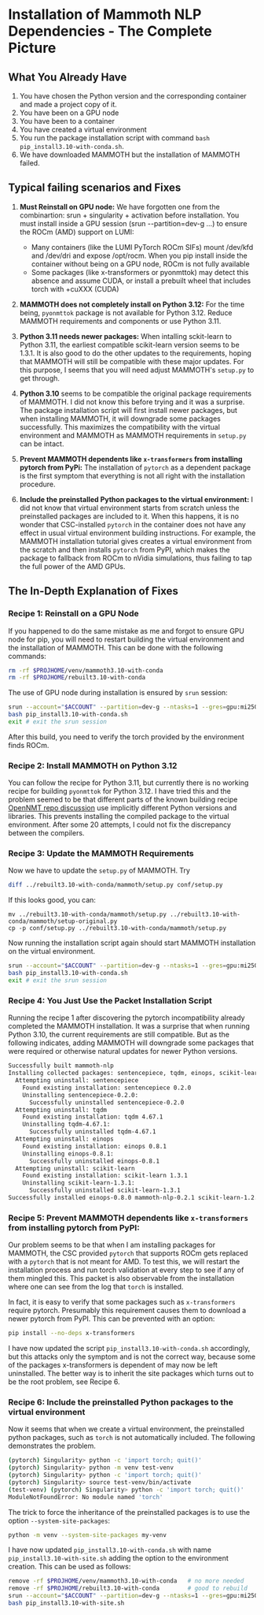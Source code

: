 # Installation of Mammoth NLP Dependencies - The Complete Picture

## What You Already Have
1. You have chosen the Python version and the corresponding container and made a project copy of it.
2. You have been on a GPU node
3. You have been to a container
4. You have created a virtual environment
5. You run the package installation script with command `bash pip_install3.10-with-conda.sh`.
6. We have downloaded MAMMOTH but the installation of MAMMOTH failed.

## Typical failing scenarios and Fixes

   1. **Must Reinstall on GPU node:** We have forgotten one from the combinartion: srun + singularity + activation before installation.  You must install inside a GPU session (srun --partition=dev-g ...) to ensure the ROCm (AMD) support on LUMI:
      - Many containers (like the LUMI PyTorch ROCm SIFs) mount /dev/kfd and /dev/dri and expose /opt/rocm.  When you pip install inside the container without being on a GPU node, ROCm is not fully available
      - Some packages (like x-transformers or pyonmttok) may detect this absence and assume CUDA, or install a prebuilt wheel that includes torch with +cuXXX (CUDA)

   2. **MAMMOTH does not completely install on Python 3.12:**  For the time being, `pyonmttok` package is not available for Python 3.12.  Reduce MAMMOTH requirements and components or use Python 3.11.

   3. **Python 3.11 needs newer packages:** When intalling sckit-learn to Python 3.11, the earliest compatible scikit-learn version seems to be 1.3.1.  It is also good to do the other updates to the requirements, hoping that MAMMOTH will still be compatible with these major updates.  For this purpose, I seems that you will need adjust MAMMOTH's `setup.py` to get through.
   
   4. **Python 3.10** seems to be compatible the original package requirements of MAMMOTH. I did not know this before trying and it was a surprise.  The package installation script will first install newer packages, but when installing MAMMOTH, it will downgrade some packages successfully.  This maximizes the compatibility with the virtual environment and MAMMOTH as MAMMOTH requirements in `setup.py` can be intact.
   
   5. **Prevent MAMMOTH dependents like `x-transformers` from installing pytorch from PyPi:**  The installation of `pytorch` as a dependent package is the first symptom that everything is not all right with the installation  procedure.
   
   6. **Include the preinstalled Python packages to the virtual environment:** I did not know that virtual environment starts from scratch unless the preinstalled packages are included to it.  When this happens, it is no wonder that CSC-installed `pytorch` in the container does not have any effect in usual virtual environment building instructions.  For example, the MAMMOTH installation tutorial gives creates a virtual environment from the scratch and then installs `pytorch` from PyPI, which makes the package to fallback from ROCm to nVidia simulations, thus failing to tap the full power of the AMD GPUs.

## The In-Depth Explanation of Fixes

### Recipe 1: Reinstall on a GPU Node
If you happened to do the same mistake as me and forgot to ensure GPU node for pip, you will need to restart building the virtual environment and the installation of MAMMOTH.  This can be done with the following commands:
```bash
rm -rf $PROJHOME/venv/mammoth3.10-with-conda  
rm -rf $PROJHOME/rebuilt3.10-with-conda
```
The use of GPU node during installation is ensured by `srun` session:
```bash
srun --account="$ACCOUNT" --partition=dev-g --ntasks=1 --gres=gpu:mi250:1 --time=2:00:00 --mem=25G --pty bash
bash pip_install3.10-with-conda.sh
exit # exit the srun session
```
After this build, you need to verify the torch provided by the environment finds ROCm.

### Recipe 2: Install MAMMOTH on Python 3.12
You can follow the recipe for Python 3.11, but currently there is no working recipe for building `pyonmttok` for Python 3.12.  I have tried this and the problem seemed to be that different parts of the known building recipe [OpenNMT repo discussion](https://github.com/OpenNMT/Tokenizer/issues/329) use implicitly different Python versions and libraries.   This prevents installing the compiled package to the virtual environment.  After some 20 attempts, I could not fix the discrepancy between the compilers.

### Recipe 3: Update the MAMMOTH Requirements
Now we have to update the `setup.py` of MAMMOTH.  Try
```bash
diff ../rebuilt3.10-with-conda/mammoth/setup.py conf/setup.py
```
If this looks good, you can: 
```
mv ../rebuilt3.10-with-conda/mammoth/setup.py ../rebuilt3.10-with-conda/mammoth/setup-original.py
cp -p conf/setup.py ../rebuilt3.10-with-conda/mammoth/setup.py
```
Now running the installation script again should start MAMMOTH installation on the virtual environment.
```bash
srun --account="$ACCOUNT" --partition=dev-g --ntasks=1 --gres=gpu:mi250:1 --time=2:00:00 --mem=25G --pty bash
bash pip_install3.10-with-conda.sh
exit # exit the srun session
```
### Recipe 4: You Just Use the Packet Installation Script
Running the recipe 1 after discovering the pytorch incompatibility already completed the MAMMOTH installation.
It was a surprise that when running Python 3.10, the current requirements are still compatible.  But as the following indicates, adding MAMMOTH will downgrade some packages that were required or otherwise natural updates for newer Python versions.
```bash
Successfully built mammoth-nlp
Installing collected packages: sentencepiece, tqdm, einops, scikit-learn, mammoth-nlp
  Attempting uninstall: sentencepiece
    Found existing installation: sentencepiece 0.2.0
    Uninstalling sentencepiece-0.2.0:
      Successfully uninstalled sentencepiece-0.2.0
  Attempting uninstall: tqdm
    Found existing installation: tqdm 4.67.1
    Uninstalling tqdm-4.67.1:
      Successfully uninstalled tqdm-4.67.1
  Attempting uninstall: einops
    Found existing installation: einops 0.8.1
    Uninstalling einops-0.8.1:
      Successfully uninstalled einops-0.8.1
  Attempting uninstall: scikit-learn
    Found existing installation: scikit-learn 1.3.1
    Uninstalling scikit-learn-1.3.1:
      Successfully uninstalled scikit-learn-1.3.1
Successfully installed einops-0.8.0 mammoth-nlp-0.2.1 scikit-learn-1.2.0 sentencepiece-0.1.97 tqdm-4.66.2
```
### Recipe 5: Prevent MAMMOTH dependents like `x-transformers` from installing pytorch from PyPI:
Our problem seems to be that when I am installing packages for MAMMOTH, the CSC provided `pytorch` that supports ROCm gets replaced with a `pytorch` that is not meant for AMD.  To test this, we will restart the installation process and run torch validation at every step to see if any of them mingled this.  This packet is also observable from the installation where one can see from the log that `torch` is installed. 

In fact, it is easy to verify that some packages such as `x-transformers` require pytorch.  Presumably this requirement causes them to download a newer pytorch from PyPI.  This can be prevented with an option:
```bash
pip install --no-deps x-transformers
```
I have now updated the script `pip_install3.10-with-conda.sh` accordingly, but this attacks only the symptom and is not the correct way, because some of the packages x-transformers is dependent of may now be left uninstalled.  The better way is to inherit the site packages which turns out to be the root problem, see Recipe 6.

### Recipe 6: Include the preinstalled Python packages to the virtual environment
Now it seems that when we create a virtual environment, the preinstalled python packages, such as `torch` is not automatically included.  The following demonstrates the problem.
```bash
(pytorch) Singularity> python -c 'import torch; quit()'
(pytorch) Singularity> python -m venv test-venv
(pytorch) Singularity> python -c 'import torch; quit()'
(pytorch) Singularity> source test-venv/bin/activate
(test-venv) (pytorch) Singularity> python -c 'import torch; quit()'
ModuleNotFoundError: No module named 'torch'
```
The trick to force the inheritance of the preinstalled packages is to use the option `--system-site-packages`:
```bash
python -m venv --system-site-packages my-venv
```
I have now updated `pip_install3.10-with-conda.sh` with name `pip_install3.10-with-site.sh` adding the option to the environment creation. This can be used as follows:
```bash
remove -rf $PROJHOME/venv/mammoth3.10-with-conda   # no more needed
remove -rf $PROJHOME/rebuilt3.10-with-conda        # good to rebuild
srun --account="$ACCOUNT" --partition=dev-g --ntasks=1 --gres=gpu:mi250:1 --time=2:00:00 --mem=25G --pty bash
bash pip_install3.10-with-site.sh
```
